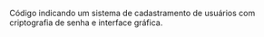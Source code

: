Código indicando um sistema de cadastramento de usuários com criptografia de senha e interface gráfica.
